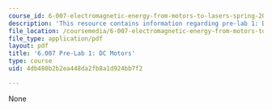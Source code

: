 ```yaml
---
course_id: 6-007-electromagnetic-energy-from-motors-to-lasers-spring-2011
description: 'This resource contains information regarding pre-lab 1: DC motors.'
file_location: /coursemedia/6-007-electromagnetic-energy-from-motors-to-lasers-spring-2011/4db480b2b2ea448da2fb8a1d924bb7f2_MIT6_007S11_lab1_pre.pdf
file_type: application/pdf
layout: pdf
title: '6.007 Pre-Lab 1: DC Motors'
type: course
uid: 4db480b2b2ea448da2fb8a1d924bb7f2

---
```

None